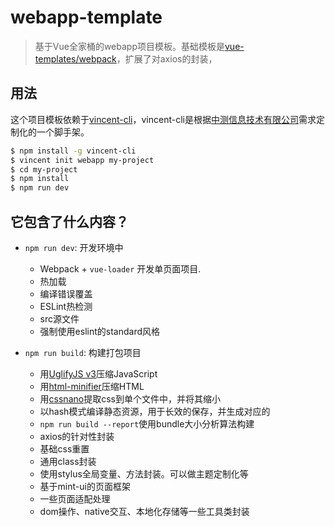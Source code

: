 # webapp-template

> 基于Vue全家桶的webapp项目模板。基础模板是[vue-templates/webpack](https://github.com/vuejs-templates/webpack)，扩展了对axios的封装，

## 用法

这个项目模板依赖于[vincent-cli](https://www.npmjs.com/)，vincent-cli是根据[中测信息技术有限公司](http://www.iwiteks.com)需求定制化的一个脚手架。

``` bash
$ npm install -g vincent-cli
$ vincent init webapp my-project
$ cd my-project
$ npm install
$ npm run dev
```

## 它包含了什么内容？

- `npm run dev`: 开发环境中
  - Webpack + `vue-loader` 开发单页面项目.
  - 热加载
  - 编译错误覆盖
  - ESLint热检测
  - src源文件
  - 强制使用eslint的standard风格

- `npm run build`: 构建打包项目
  - 用[UglifyJS v3](https://github.com/mishoo/UglifyJS2/tree/harmony)压缩JavaScript
  - 用[html-minifier](https://github.com/kangax/html-minifier)压缩HTML
  - 用[cssnano](https://github.com/ben-eb/cssnano)提取css到单个文件中，并将其缩小
  - 以hash模式编译静态资源，用于长效的保存，并生成对应的
  - `npm run build --report`使用bundle大小分析算法构建
  - axios的针对性封装
  - 基础css重置
  - 通用class封装
  - 使用stylus全局变量、方法封装。可以做主题定制化等
  - 基于mint-ui的页面框架
  - 一些页面适配处理
  - dom操作、native交互、本地化存储等一些工具类封装
